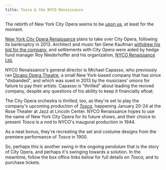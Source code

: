```yaml
---
title: Tosca & the NYCO Renaissance
---
```


The rebirth of New York City Opera seems to be [upon us](http://www.nytimes.com/2016/01/13/arts/music/new-york-city-opera-will-return-and-soon-under-reorganization-plan.html), at least for the moment.

[New York City Opera Renaissance](/scene/companies/nyc-opera-renaissance/)  plans to take over City Opera, following its bankruptcy in 2013. Architect and music fan Gene Kaufman [withdrew his bid for the company](http://www.playbill.com/news/article/bankruptcy-court-says-new-york-city-opera-can-sing-again-first-production-set-379208), and settlements with City Opera were aided by hedge fund manager Roy Niederhoffer and his organization, [NYCO Renaissance Ltd.](http://www.wsj.com/articles/judge-oks-city-operas-revival-plan-1452655575)

NYCO Renaissance's general director is Michael Capasso, who previously ran [Dicapo Opera Theatre](http://www.dicapo.com/), a small New York-based company that has since "disbanded", and which was sued in 2013 by the musicians' unions for failure to pay their artists. Capasso is "thrilled" about leading the revived company, despite any questions of his ability to keep it financially afloat.

The City Opera orchestra is thrilled, too, as they're set to play the company's upcoming production of [*Tosca*](http://www.nycorenaissance.com/tosca/), happening January 20-24 at the Rose Theater at Jazz at Lincoln Center. NYCO Renaissance hopes to use the name of New York City Opera for its future shows, and their choice to present *Tosca* is a nod to NYCO's inaugural production in 1944. 

As a neat bonus, they're recreating the set and costume designs from the premiere performance of *Tosca* in 1900.

So, perhaps this is another swing in the ongoing pendulum that is the story of City Opera, and perhaps it's swinging towards a solution. In the meantime, follow the box office links below for full details on *Tosca*, and to purchase tickets.
